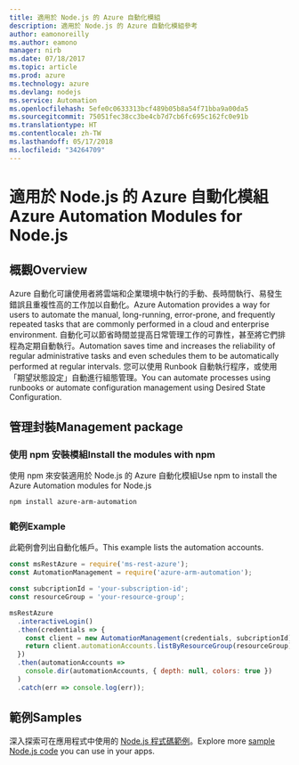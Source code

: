 ```yaml
---
title: 適用於 Node.js 的 Azure 自動化模組
description: 適用於 Node.js 的 Azure 自動化模組參考
author: eamonoreilly
ms.author: eamono
manager: nirb
ms.date: 07/18/2017
ms.topic: article
ms.prod: azure
ms.technology: azure
ms.devlang: nodejs
ms.service: Automation
ms.openlocfilehash: 5efe0c0633313bcf489b05b8a54f71bba9a00da5
ms.sourcegitcommit: 75051fec38cc3be4cb7d7cb6fc695c162fc0e91b
ms.translationtype: HT
ms.contentlocale: zh-TW
ms.lasthandoff: 05/17/2018
ms.locfileid: "34264709"
---
```

# <a name="azure-automation-modules-for-nodejs"></a><span data-ttu-id="8ad2d-103">適用於 Node.js 的 Azure 自動化模組</span><span class="sxs-lookup"><span data-stu-id="8ad2d-103">Azure Automation Modules for Node.js</span></span>

## <a name="overview"></a><span data-ttu-id="8ad2d-104">概觀</span><span class="sxs-lookup"><span data-stu-id="8ad2d-104">Overview</span></span>

<span data-ttu-id="8ad2d-105">Azure 自動化可讓使用者將雲端和企業環境中執行的手動、長時間執行、易發生錯誤且重複性高的工作加以自動化。</span><span class="sxs-lookup"><span data-stu-id="8ad2d-105">Azure Automation provides a way for users to automate the manual, long-running, error-prone, and frequently repeated tasks that are commonly performed in a cloud and enterprise environment.</span></span> <span data-ttu-id="8ad2d-106">自動化可以節省時間並提高日常管理工作的可靠性，甚至將它們排程為定期自動執行。</span><span class="sxs-lookup"><span data-stu-id="8ad2d-106">Automation saves time and increases the reliability of regular administrative tasks and even schedules them to be automatically performed at regular intervals.</span></span> <span data-ttu-id="8ad2d-107">您可以使用 Runbook 自動執行程序，或使用「期望狀態設定」自動進行組態管理。</span><span class="sxs-lookup"><span data-stu-id="8ad2d-107">You can automate processes using runbooks or automate configuration management using Desired State Configuration.</span></span>

## <a name="management-package"></a><span data-ttu-id="8ad2d-108">管理封裝</span><span class="sxs-lookup"><span data-stu-id="8ad2d-108">Management package</span></span>

### <a name="install-the-modules-with-npm"></a><span data-ttu-id="8ad2d-109">使用 npm 安裝模組</span><span class="sxs-lookup"><span data-stu-id="8ad2d-109">Install the modules with npm</span></span>

<span data-ttu-id="8ad2d-110">使用 npm 來安裝適用於 Node.js 的 Azure 自動化模組</span><span class="sxs-lookup"><span data-stu-id="8ad2d-110">Use npm to install the Azure Automation modules for Node.js</span></span>

```bash
npm install azure-arm-automation
```

### <a name="example"></a><span data-ttu-id="8ad2d-111">範例</span><span class="sxs-lookup"><span data-stu-id="8ad2d-111">Example</span></span>

<span data-ttu-id="8ad2d-112">此範例會列出自動化帳戶。</span><span class="sxs-lookup"><span data-stu-id="8ad2d-112">This example lists the automation accounts.</span></span>

```javascript
const msRestAzure = require('ms-rest-azure');
const AutomationManagement = require('azure-arm-automation');

const subcriptionId = 'your-subscription-id';
const resourceGroup = 'your-resource-group';

msRestAzure
  .interactiveLogin()
  .then(credentials => {
    const client = new AutomationManagement(credentials, subcriptionId);
    return client.automationAccounts.listByResourceGroup(resourceGroup);
  })
  .then(automationAccounts =>
    console.dir(automationAccounts, { depth: null, colors: true })
  )
  .catch(err => console.log(err));

```

## <a name="samples"></a><span data-ttu-id="8ad2d-113">範例</span><span class="sxs-lookup"><span data-stu-id="8ad2d-113">Samples</span></span>

<span data-ttu-id="8ad2d-114">深入探索可在應用程式中使用的 [Node.js 程式碼範例](https://azure.microsoft.com/resources/samples/?platform=nodejs)。</span><span class="sxs-lookup"><span data-stu-id="8ad2d-114">Explore more [sample Node.js code](https://azure.microsoft.com/resources/samples/?platform=nodejs) you can use in your apps.</span></span>
